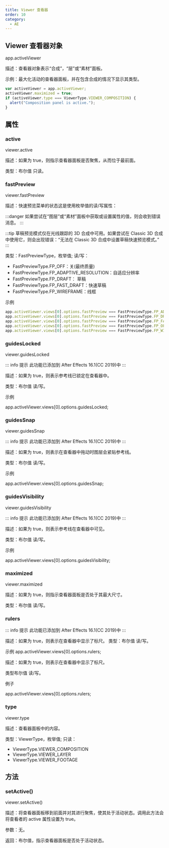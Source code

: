 ```yaml
---
title: Viewer 查看器
order: 10
category:
  - AE
---
```


## Viewer 查看器对象

app.activeViewer

描述：查看器对象表示“合成”，“层”或“素材”面板。

示例：最大化活动的查看器面板，并在包含合成的情况下显示其类型。

```javascript
var activeViewer = app.activeViewer;
activeViewer.maximized = true;
if (activeViewer.type === ViewerType.VIEWER_COMPOSITION) {
  alert("Composition panel is active.");
}
```

## 属性

### active

viewer.active

描述：如果为 true，则指示查看器面板是否聚焦，从而位于最前面。

类型：布尔值 只读。

### fastPreview

viewer.fastPreview

描述：快速预览菜单的状态这是使用枚举值的读/写属性：

:::danger
如果尝试在“图层”或“素材”面板中获取或设置属性的值，则会收到错误消息。
:::

:::tip
草稿预览模式仅在光线跟踪的 3D 合成中可用。如果尝试在 Classic 3D 合成中使用它，则会出现错误：“无法在 Classic
3D 合成中设置草稿快速预览模式。”
:::

类型：FastPreviewType，枚举值; 读/写：

- FastPreviewType.FP_OFF：关(最终质量)
- FastPreviewType.FP_ADAPTIVE_RESOLUTION：自适应分辨率
- FastPreviewType.FP_DRAFT： 草稿
- FastPreviewType.FP_FAST_DRAFT：快速草稿
- FastPreviewType.FP_WIREFRAME：线框

示例

```javascript
app.activeViewer.views[0].options.fastPreview === FastPreviewType.FP_ADAPTIVE_RESOLUTION;
app.activeViewer.views[0].options.fastPreview === FastPreviewType.FP_DRAFT;
app.activeViewer.views[0].options.fastPreview === FastPreviewType.FP_FAST_DRAFT;
app.activeViewer.views[0].options.fastPreview === FastPreviewType.FP_OFF;
app.activeViewer.views[0].options.fastPreview === FastPreviewType.FP_WIREFRAME;
```

### guidesLocked

viewer.guidesLocked

::: info 提示
此功能已添加到 After Effects 16.1(CC 2019)中
:::

描述：如果为 true，则表示参考线已锁定在查看器中。

类型：布尔值 读/写。

示例

app.activeViewer.views[0].options.guidesLocked;

### guidesSnap

viewer.guidesSnap

::: info 提示
此功能已添加到 After Effects 16.1(CC 2019)中
:::

描述：如果为 true，则表示在查看器中拖动时图层会紧贴参考线。

类型：布尔值 读/写。

示例

app.activeViewer.views[0].options.guidesSnap;

### guidesVisibility

viewer.guidesVisibility

::: info 提示
此功能已添加到 After Effects 16.1(CC 2019)中
:::

描述：如果为 true，则表示参考线在查看器中可见。

类型：布尔值 读/写。

示例

app.activeViewer.views[0].options.guidesVisibility;

### maximized

viewer.maximized

描述：如果为 true，则指示查看器面板是否处于其最大尺寸。

类型：布尔值 读/写。

### rulers

::: info 提示
此功能已添加到 After Effects 16.1(CC 2019)中
:::

描述：如果为 true，则表示在查看器中显示了标尺。 类型：布尔值 读/写。

示例 app.activeViewer.views[0].options.rulers;

描述：如果为 true，则表示在查看器中显示了标尺。

类型布尔值 读/写。

例子

app.activeViewer.views[0].options.rulers;

### type

viewer.type

描述：查看器面板中的内容。

类型：ViewerType，枚举值; 只读：

- ViewerType.VIEWER_COMPOSITION
- ViewerType.VIEWER_LAYER
- ViewerType.VIEWER_FOOTAGE

## 方法

### setActive()

viewer.setActive()

描述：将查看器面板移到前面并对其进行聚焦，使其处于活动状态。调用此方法会将查看者的 active 属性设置为 true。

参数：无。

返回：布尔值，指示查看器面板是否处于活动状态。

